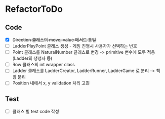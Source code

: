# RefactorToDo

## Code
- [x] ~~Direction 클래스의 move, value 메서드 통일~~
- [ ] LadderPlayPoint 클래스 생성 - 게임 진행시 사용자가 선택하는 번호
- [ ] Point 클래스를 NaturalNumber 클래스로 변경 -> primitive 변수에 모두 적용 (Ladder의 생성자 등)
- [ ] Row 클래스의 int wrapper class
- [ ] Ladder 클래스를 LadderCreator, LadderRunner, LadderGame 로 분리 -> 책임 분리
- [ ] Position 내에서 x, y validation 처리 고민

## Test
- [ ] 클래스 별 test code 작성